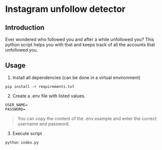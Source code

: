 # Instagram unfollow detector

## Introduction

Ever wondered who followed you and after a while unfollowed you? This python script helps you with that and keeps track of all the accounts that unfollowed you.

## Usage

1. Install all dependencies (can be done in a virtual environment)
```
pip install -r requirements.txt
```

2. Create a .env file with listed values.
```
USER_NAME=
PASSWORD=
```
> You can copy the content of the .env.example and enter the correct username and password.

3. Execute script
```
python index.py
```